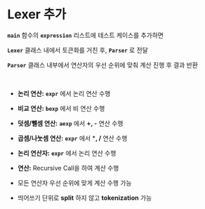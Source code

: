 # Lexer 추가

**`main`** 함수의 **`expression`** 리스트에 테스트 케이스를 추가하면

**`Lexer`** 클래스 내에서 토큰화를 거친 후, **`Parser`** 로 전달

**`Parser`** 클래스 내부에서 연산자의 우선 순위에 맞춰 계산 진행 후 결과 반환

</br>

- **논리 연산:** **`expr`** 에서 논리 연산 수행 
- **비교 연산:** **`bexp`** 에서 비 연산 수행 
- **덧셈/뺄셈 연산:** **`aexp`** 에서 **+, -** 연산 수행 
- **곱셈/나눗셈 연산:** **`expr`** 에서 ***, /** 연산 수행 
- **논리 연산자:** **`expr`** 에서 논리 연산 수행
- **연산:** Recursive Call을 하여 계산 수행

- 모든 연산자 우선 순위에 맞게 계산 수행 가능
- 띄어쓰기 단위로 **split** 하지 않고 **tokenization** 가능
